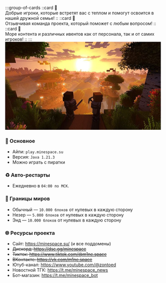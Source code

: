 :::group-of-cards
  ::card
  🤲<br>Добрые игроки, которые встретят вас с теплом и помогут освоится в нашей дружной семье!
  ::
  ::card
  👥<br>Отзывчивая команда проекта, который поможет с любым вопросом!
  ::
  ::card
  🎉<br> Море контента и различных ивентов как от персонала, так и от самих игроков!
  ::
:::
![image](https://github.com/zooont/minespace/blob/main/assets/main-information-landscape.png?raw=true)

### 📕 Основное
- Айпи: `play.minespace.su`
- Версия: `Java 1.21.3`
- Можно играть с пиратки

### ♻ Авто-рестарты
- Ежедневно в `04:00 по МСК`.

### 🚩 Границы миров
- Обычный — `10.000 блоков` от нулевых в каждую сторону
- Незер — `5.000 блоков` от нулевых в каждую сторону
- Энд — `10.000 блоков` от нулевых в каждую сторону

### 🌐 Ресурсы проекта
- Сайт: https://minespace.su/ (и все поддомены)
- ~~Дискорд: https://dsc.gg/minespace~~
- ~~Тикток: https://www.tiktok.com/@m1ne.space~~
- ~~ВКонтакте: https://vk.com/m1ne.space~~
- Ютуб-канал: https://www.youtube.com/@zontoed
- Новостной ТГК: https://t.me/minespace_news
- Бот-магазин: https://t.me/minespace_bot
